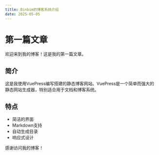 ```yaml
---
title: Binbim的博客系统介绍
date: 2025-05-05
---
```


# 第一篇文章

欢迎来到我的博客！这是我的第一篇文章。

## 简介

这是我使用VuePress编写搭建的静态博客网站。VuePress是一个简单而强大的静态网站生成器，特别适合用于文档和博客系统。

## 特点

- 简洁的界面
- Markdown支持
- 自动生成目录
- 响应式设计

感谢访问我的博客！